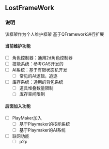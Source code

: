 ﻿## LostFrameWork
### 说明
该框架作为个人维护框架
基于QFramework进行扩展
#### 当前维护功能
- [ ] 角色控制器：通用2d角色控制器
- [ ] 技能系统：参考GAS开发的
- [ ] AI系统：基于有限状态机开发
  - [ ] 常见的AI逻辑，追逐
- [ ] 库存系统：通用的背包系统
  - [ ] 道具堆叠数量限制
  - [ ] 库存空间限制

#### 后面加入功能

- [ ] PlayMaker加入
  - [ ] 基于Playmaker的技能系统
  - [ ] 基于Playmaker的AI系统
- [ ] 联网功能
  - [ ] p2p